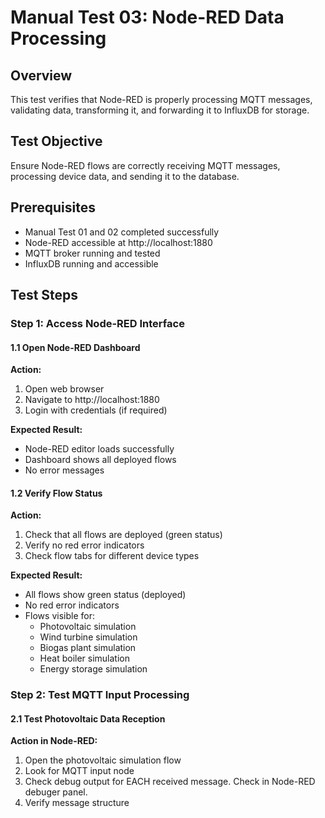 # Manual Test 03: Node-RED Data Processing

## Overview
This test verifies that Node-RED is properly processing MQTT messages, validating data, transforming it, and forwarding it to InfluxDB for storage.

## Test Objective
Ensure Node-RED flows are correctly receiving MQTT messages, processing device data, and sending it to the database.

## Prerequisites
- Manual Test 01 and 02 completed successfully
- Node-RED accessible at http://localhost:1880
- MQTT broker running and tested
- InfluxDB running and accessible

## Test Steps

### Step 1: Access Node-RED Interface

#### 1.1 Open Node-RED Dashboard
**Action:**
1. Open web browser
2. Navigate to http://localhost:1880
3. Login with credentials (if required)

**Expected Result:**
- Node-RED editor loads successfully
- Dashboard shows all deployed flows
- No error messages

#### 1.2 Verify Flow Status
**Action:**
1. Check that all flows are deployed (green status)
2. Verify no red error indicators
3. Check flow tabs for different device types

**Expected Result:**
- All flows show green status (deployed)
- No red error indicators
- Flows visible for:
  - Photovoltaic simulation
  - Wind turbine simulation
  - Biogas plant simulation
  - Heat boiler simulation
  - Energy storage simulation

### Step 2: Test MQTT Input Processing

#### 2.1 Test Photovoltaic Data Reception


**Action in Node-RED:**
1. Open the photovoltaic simulation flow
2. Look for MQTT input node
3. Check debug output for EACH received message. Check in Node-RED debuger panel.
4. Verify message structure

